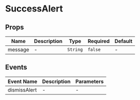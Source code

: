 # SuccessAlert

## Props

<!-- @vuese:SuccessAlert:props:start -->
|Name|Description|Type|Required|Default|
|---|---|---|---|---|
|message|-|`String`|`false`|-|

<!-- @vuese:SuccessAlert:props:end -->


## Events

<!-- @vuese:SuccessAlert:events:start -->
|Event Name|Description|Parameters|
|---|---|---|
|dismissAlert|-|-|

<!-- @vuese:SuccessAlert:events:end -->


